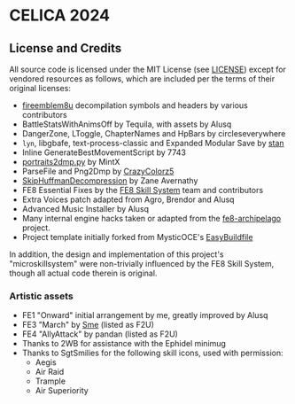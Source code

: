 # CELICA 2024

## License and Credits

All source code is licensed under the MIT License (see [LICENSE](LICENSE))
except for vendored resources as follows, which are included per the terms of
their original licenses:

- [fireemblem8u](https://github.com/FireEmblemUniverse/fireemblem8u)
  decompilation symbols and headers by various contributors
- BattleStatsWithAnimsOff by Tequila, with assets by Alusq
- DangerZone, LToggle, ChapterNames and HpBars by circleseverywhere
- `lyn`, libgbafe, text-process-classic and Expanded Modular Save by
  [stan](https://github.com/StanHash/)
- Inline GenerateBestMovementScript by 7743
- [portraits2dmp.py](https://feuniverse.us/t/the-portrait-formatter-no-one-was-asking-for/13910)
  by MintX
- ParseFile and Png2Dmp by [CrazyColorz5](https://github.com/Crazycolorz5)
- [SkipHuffmanDecompression](https://github.com/ZaneAvernathy/Rewrite) by Zane Avernathy
- FE8 Essential Fixes by the [FE8 Skill System](https://github.com/FireEmblemUniverse/SkillSystem_FE8/) team and contributors
- Extra Voices patch adapted from Agro, Brendor and Alusq
- Advanced Music Installer by Alusq
- Many internal engine hacks taken or adapted from the [fe8-archipelago](https://github.com/CT075/fe8-archipelago) project.
- Project template initially forked from MysticOCE's
  [EasyBuildfile](https://github.com/MysticOCE/EasyBuildfile)

In addition, the design and implementation of this project's "microskillsystem"
were non-trivially influenced by the FE8 Skill System, though all actual code
therein is original.

### Artistic assets

- FE1 "Onward" initial arrangement by me, greatly improved by Alusq
- FE3 "March" by [Sme](https://github.com/sme23) (listed as F2U)
- FE4 "AllyAttack" by pandan (listed as F2U)
- Thanks to 2WB for assistance with the Ephidel minimug
- Thanks to SgtSmilies for the following skill icons, used with permission:
    - Aegis
    - Air Raid
    - Trample
    - Air Superiority
